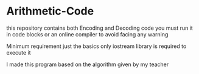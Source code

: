 # Arithmetic-Code
this repository contains both Encoding and Decoding code 
you must run it in code blocks or an online compiler to avoid facing any warning 

Minimum requirement just the basics 
only iostream library is required to execute it 
  
  I made this program based on the algorithm given by my teacher 

